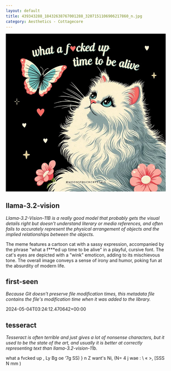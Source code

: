```yaml
---
layout: default
title: 439343288_18432638767001288_3207151106906217860_n.jpg
category: Aesthetics - Cottagecore
---
```


<div markdown="0"><a href="439343288_18432638767001288_3207151106906217860_n.jpg"><img class="photo" src="439343288_18432638767001288_3207151106906217860_n.jpg" /></a>

<h2>llama-3.2-vision</h2>
<p><i>Llama-3.2-Vision-11B is a really good model that probably gets the visual details right but doesn't understand literary or media references, and often fails to accurately represent the physical arrangement of objects and the implied relationships between the objects.</i></p>
<p>The meme features a cartoon cat with a sassy expression, accompanied by the phrase &quot;what a f***ed up time to be alive&quot; in a playful, cursive font. The cat&#x27;s eyes are depicted with a &quot;wink&quot; emoticon, adding to its mischievous tone. The overall image conveys a sense of irony and humor, poking fun at the absurdity of modern life.</p>

<h2>first-seen</h2>
<p><i>Because Git doesn't preserve file modification times, this metadata file contains the file's modification time when it was added to the library.</i></p>
<p>2024-05-04T03:24:12.470642+00:00</p>

<h2>tesseract</h2>
<p><i>Tesseract is often terrible and just gives a lot of nonsense characters, but it used to be the state of the art, and usually it is better at correctly representing text than llama-3.2-vision-11b.</i></p>
<p>what a fvcked up , Ly Bg oe ‘7g SS) } n Z want&#x27;s Ni, (N= 4 j wae : \ « &gt;, [SSS N mm )</p>

</div>

